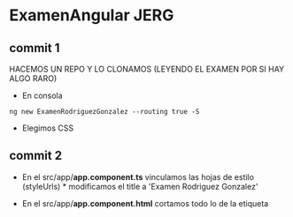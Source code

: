 # ExamenAngular JERG

## commit 1

HACEMOS UN REPO Y LO CLONAMOS (LEYENDO EL EXAMEN POR SI HAY ALGO RARO)

- En consola
~~~
ng new ExamenRodriguezGonzalez --routing true -S
~~~
- Elegimos CSS

## commit 2

- En el src/app/**app.component.ts** vinculamos las hojas de estilo (styleUrls) * modificamos el title a 'Examen Rodriguez Gonzalez'
- En el src/app/**app.component.html** cortamos todo lo de la etiqueta <style> y lo pegamos en src/app/app.component.css
- En **package.json** para modificar los parametros del ng start (puerto...etc) 
    - donde dice:
      ~~~
      "start": "ng serve"
      ~~~
    - debe decir
      ~~~
      "start": "ng serve -o --port 4234"
      ~~~
- En consola

    ~~~
    npm start 
    ~~~

    para sacar por localhost la página.

## commit 3

- instalamos bootstrap
    - En consola:
        ~~~
        npm install popper.js --save
        npm install jquery --save
        npm install bootstrap@4.6.1 --save
        ~~~
- se adjuntan al **angular.json**

~~~
"styles": [
              "src/styles.css",
              "node_modules/bootstrap/dist/css/bootstrap.min.css",
              "./node_modules/mini.css/dist/mini-default.min.css"
          ],
 "scripts": [
              "node_modules/jquery/dist/jquery.slim.min.js",
              "node_modules/popper.js/dist/umd/popper.min.js",
              "node_modules/bootstrap/dist/js/bootstrap.min.js"
            ]
~~~

## commit 4

- ENTRAMOS EN src/app/**app.module.ts** E IMPORTAMOS EL MODULO HttpClientModule: (OJO NO TE LO OFRECE, HAY QUE PICARLO TAL CUAL):

- nos tiene que quedar de la siguiente manera
    ~~~
    import { NgModule } from '@angular/core';
    import { BrowserModule } from '@angular/platform-browser';

    import { AppRoutingModule } from './app-routing.module';
    import { AppComponent } from './app.component';

    import { HttpClientModule } from '@angular/common/http';

@NgModule({
declarations: [
AppComponent
],
imports: [
BrowserModule,
AppRoutingModule,
HttpClientModule
],
providers: [],
bootstrap: [AppComponent]
})
export class AppModule { }
    ~~~
- CREAR CORE MODULE
    - En consola:
    ~~~
    ng g m core
    ~~~

- IMPORTAMOS CoreModule EN src/app/app.module.ts, solo en imports, la importacion de CoreModule es automatica:

- Nos tiene que quedar de la siguiente manera:
    ~~~
    import { NgModule } from '@angular/core';
    import { BrowserModule } from '@angular/platform-browser';

    import { AppRoutingModule } from './app-routing.module';
    import { AppComponent } from './app.component';

    import { HttpClientModule } from '@angular/common/http';
    import { CoreModule } from './core/core.module';



    @NgModule({
    declarations: [
        AppComponent
    ],
    imports: [
        BrowserModule,
        AppRoutingModule,
        HttpClientModule,
        CoreModule
    ],
    providers: [],
    bootstrap: [AppComponent]
    })
    export class AppModule { }
    ~~~

- Creamos los componentes del Core.
    - En consola:
    ~~~
    ng g c core/shell
    ng g c core/shell/header
    ng g c core/shell/main
    ng g c core/shell/footer
    ~~~

- En src/app/core/shell/shell.component.html lo dejamos de la siguiente manera:
    ~~~
    <app-shell></app-shell>
    ~~~

- Importamos en src/app/core/core.module.ts el modulo de RouterModule.
    - debe de quedar de la siguiente manera.
        ~~~
        import { NgModule } from '@angular/core';
        import { CommonModule } from '@angular/common';
        import { ShellComponent } from './shell/shell.component';
        import { HeaderComponent } from './shell/header/header.component';
        import { MainComponent } from './shell/main/main.component';
        import { FooterComponent } from './shell/footer/footer.component';
        import { RouterModule } from '@angular/router';



        @NgModule({
        declarations: [
            ShellComponent,
            HeaderComponent,
            MainComponent,
            FooterComponent
        ],
        imports: [
            CommonModule,
            RouterModule
        ]
        })
        export class CoreModule { }
        ~~~

- Creamos el componente not found dentro del modulo Core.
    - En consola
    ~~~
    ng g c core/not-found
    ~~~

- CREAMOS EL MODULO Y COMPONENTE HOME:
    - En consola
        ~~~
        ng g m home --routing true
        ng g c home/home
        ~~~


